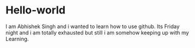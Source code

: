 # Hello-world

I am Abhishek Singh and i wanted to learn how to use github. Its Friday night and i am totally exhausted but still i am somehow keeping up with my Learning.
